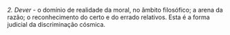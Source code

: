 ﻿<I>2. Dever</I> - o domínio de realidade da moral, no âmbito filosófico; a arena da razão; o reconhecimento do certo e do errado relativos. Esta é a forma judicial da discriminação cósmica.